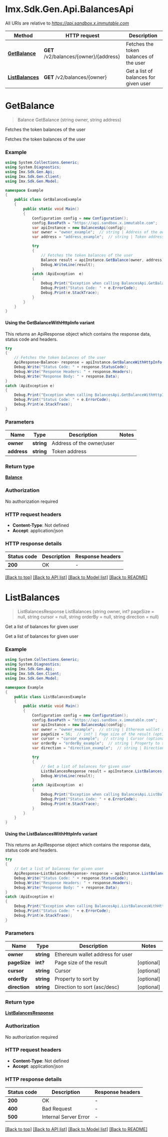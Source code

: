 # Imx.Sdk.Gen.Api.BalancesApi

All URIs are relative to *https://api.sandbox.x.immutable.com*

| Method | HTTP request | Description |
|--------|--------------|-------------|
| [**GetBalance**](BalancesApi.md#getbalance) | **GET** /v2/balances/{owner}/{address} | Fetches the token balances of the user |
| [**ListBalances**](BalancesApi.md#listbalances) | **GET** /v2/balances/{owner} | Get a list of balances for given user |

<a name="getbalance"></a>
# **GetBalance**
> Balance GetBalance (string owner, string address)

Fetches the token balances of the user

Fetches the token balances of the user

### Example
```csharp
using System.Collections.Generic;
using System.Diagnostics;
using Imx.Sdk.Gen.Api;
using Imx.Sdk.Gen.Client;
using Imx.Sdk.Gen.Model;

namespace Example
{
    public class GetBalanceExample
    {
        public static void Main()
        {
            Configuration config = new Configuration();
            config.BasePath = "https://api.sandbox.x.immutable.com";
            var apiInstance = new BalancesApi(config);
            var owner = "owner_example";  // string | Address of the owner/user
            var address = "address_example";  // string | Token address

            try
            {
                // Fetches the token balances of the user
                Balance result = apiInstance.GetBalance(owner, address);
                Debug.WriteLine(result);
            }
            catch (ApiException  e)
            {
                Debug.Print("Exception when calling BalancesApi.GetBalance: " + e.Message);
                Debug.Print("Status Code: " + e.ErrorCode);
                Debug.Print(e.StackTrace);
            }
        }
    }
}
```

#### Using the GetBalanceWithHttpInfo variant
This returns an ApiResponse object which contains the response data, status code and headers.

```csharp
try
{
    // Fetches the token balances of the user
    ApiResponse<Balance> response = apiInstance.GetBalanceWithHttpInfo(owner, address);
    Debug.Write("Status Code: " + response.StatusCode);
    Debug.Write("Response Headers: " + response.Headers);
    Debug.Write("Response Body: " + response.Data);
}
catch (ApiException e)
{
    Debug.Print("Exception when calling BalancesApi.GetBalanceWithHttpInfo: " + e.Message);
    Debug.Print("Status Code: " + e.ErrorCode);
    Debug.Print(e.StackTrace);
}
```

### Parameters

| Name | Type | Description | Notes |
|------|------|-------------|-------|
| **owner** | **string** | Address of the owner/user |  |
| **address** | **string** | Token address |  |

### Return type

[**Balance**](Balance.md)

### Authorization

No authorization required

### HTTP request headers

 - **Content-Type**: Not defined
 - **Accept**: application/json


### HTTP response details
| Status code | Description | Response headers |
|-------------|-------------|------------------|
| **200** | OK |  -  |

[[Back to top]](#) [[Back to API list]](../README.md#documentation-for-api-endpoints) [[Back to Model list]](../README.md#documentation-for-models) [[Back to README]](../README.md)

<a name="listbalances"></a>
# **ListBalances**
> ListBalancesResponse ListBalances (string owner, int? pageSize = null, string cursor = null, string orderBy = null, string direction = null)

Get a list of balances for given user

Get a list of balances for given user

### Example
```csharp
using System.Collections.Generic;
using System.Diagnostics;
using Imx.Sdk.Gen.Api;
using Imx.Sdk.Gen.Client;
using Imx.Sdk.Gen.Model;

namespace Example
{
    public class ListBalancesExample
    {
        public static void Main()
        {
            Configuration config = new Configuration();
            config.BasePath = "https://api.sandbox.x.immutable.com";
            var apiInstance = new BalancesApi(config);
            var owner = "owner_example";  // string | Ethereum wallet address for user
            var pageSize = 56;  // int? | Page size of the result (optional) 
            var cursor = "cursor_example";  // string | Cursor (optional) 
            var orderBy = "orderBy_example";  // string | Property to sort by (optional) 
            var direction = "direction_example";  // string | Direction to sort (asc/desc) (optional) 

            try
            {
                // Get a list of balances for given user
                ListBalancesResponse result = apiInstance.ListBalances(owner, pageSize, cursor, orderBy, direction);
                Debug.WriteLine(result);
            }
            catch (ApiException  e)
            {
                Debug.Print("Exception when calling BalancesApi.ListBalances: " + e.Message);
                Debug.Print("Status Code: " + e.ErrorCode);
                Debug.Print(e.StackTrace);
            }
        }
    }
}
```

#### Using the ListBalancesWithHttpInfo variant
This returns an ApiResponse object which contains the response data, status code and headers.

```csharp
try
{
    // Get a list of balances for given user
    ApiResponse<ListBalancesResponse> response = apiInstance.ListBalancesWithHttpInfo(owner, pageSize, cursor, orderBy, direction);
    Debug.Write("Status Code: " + response.StatusCode);
    Debug.Write("Response Headers: " + response.Headers);
    Debug.Write("Response Body: " + response.Data);
}
catch (ApiException e)
{
    Debug.Print("Exception when calling BalancesApi.ListBalancesWithHttpInfo: " + e.Message);
    Debug.Print("Status Code: " + e.ErrorCode);
    Debug.Print(e.StackTrace);
}
```

### Parameters

| Name | Type | Description | Notes |
|------|------|-------------|-------|
| **owner** | **string** | Ethereum wallet address for user |  |
| **pageSize** | **int?** | Page size of the result | [optional]  |
| **cursor** | **string** | Cursor | [optional]  |
| **orderBy** | **string** | Property to sort by | [optional]  |
| **direction** | **string** | Direction to sort (asc/desc) | [optional]  |

### Return type

[**ListBalancesResponse**](ListBalancesResponse.md)

### Authorization

No authorization required

### HTTP request headers

 - **Content-Type**: Not defined
 - **Accept**: application/json


### HTTP response details
| Status code | Description | Response headers |
|-------------|-------------|------------------|
| **200** | OK |  -  |
| **400** | Bad Request |  -  |
| **500** | Internal Server Error |  -  |

[[Back to top]](#) [[Back to API list]](../README.md#documentation-for-api-endpoints) [[Back to Model list]](../README.md#documentation-for-models) [[Back to README]](../README.md)

